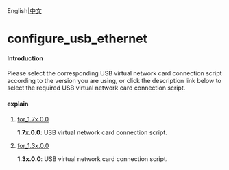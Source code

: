 English|[中文](README.md)

# configure_usb_ethernet

#### Introduction

Please select the corresponding USB virtual network card connection script according to the version you are using, or click the description link below to select the required USB virtual network card connection script.

#### explain

1. [for_1.7x.0.0](https://github.com/Huawei-Ascend/tools/tree/master/configure_usb_ethernet/for_1.7x.0.0)

   **1.7x.0.0**: USB virtual network card connection script.

2. [for_1.3x.0.0](https://github.com/Huawei-Ascend/tools/tree/master/configure_usb_ethernet/for_1.3x.0.0)

   **1.3x.0.0**: USB virtual network card connection script.